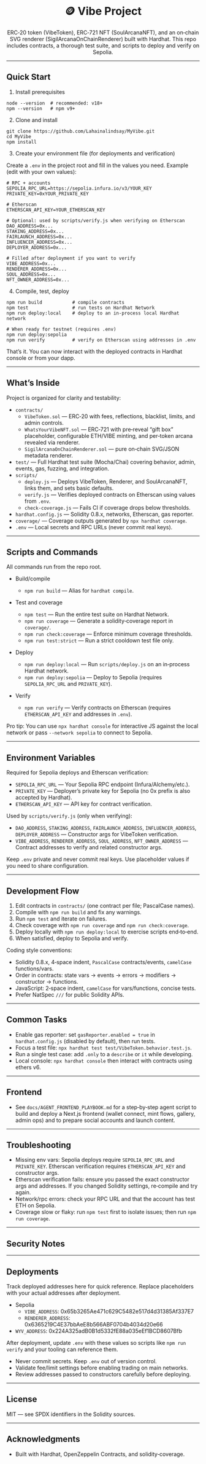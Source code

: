 <div align="center">

# 🪙 Vibe Project

ERC‑20 token (VibeToken), ERC‑721 NFT (SoulArcanaNFT), and an on‑chain SVG renderer (SigilArcanaOnChainRenderer) built with Hardhat. This repo includes contracts, a thorough test suite, and scripts to deploy and verify on Sepolia.

</div>

---

## Quick Start

1) Install prerequisites

```
node --version  # recommended: v18+
npm --version   # npm v9+
```

2) Clone and install

```
git clone https://github.com/Lahainalindsay/MyVibe.git
cd MyVibe
npm install
```

3) Create your environment file (for deployments and verification)

Create a `.env` in the project root and fill in the values you need. Example (edit with your own values):

```
# RPC + accounts
SEPOLIA_RPC_URL=https://sepolia.infura.io/v3/YOUR_KEY
PRIVATE_KEY=0xYOUR_PRIVATE_KEY

# Etherscan
ETHERSCAN_API_KEY=YOUR_ETHERSCAN_KEY

# Optional: used by scripts/verify.js when verifying on Etherscan
DAO_ADDRESS=0x...
STAKING_ADDRESS=0x...
FAIRLAUNCH_ADDRESS=0x...
INFLUENCER_ADDRESS=0x...
DEPLOYER_ADDRESS=0x...

# Filled after deployment if you want to verify
VIBE_ADDRESS=0x...
RENDERER_ADDRESS=0x...
SOUL_ADDRESS=0x...
NFT_OWNER_ADDRESS=0x...
```

4) Compile, test, deploy

```
npm run build           # compile contracts
npm test                # run tests on Hardhat Network
npm run deploy:local    # deploy to an in‑process local Hardhat network

# When ready for testnet (requires .env)
npm run deploy:sepolia
npm run verify          # verify on Etherscan using addresses in .env
```

That’s it. You can now interact with the deployed contracts in Hardhat console or from your dapp.

---

## What’s Inside

Project is organized for clarity and testability:

- `contracts/`
  - `VibeToken.sol` — ERC‑20 with fees, reflections, blacklist, limits, and admin controls.
  - `WhatsYourVibeNFT.sol` — ERC‑721 with pre‑reveal “gift box” placeholder, configurable ETH/VIBE minting, and per‑token arcana revealed via renderer.
  - `SigilArcanaOnChainRenderer.sol` — pure on‑chain SVG/JSON metadata renderer.
- `test/` — Full Hardhat test suite (Mocha/Chai) covering behavior, admin, events, gas, fuzzing, and integration.
- `scripts/`
  - `deploy.js` — Deploys VibeToken, Renderer, and SoulArcanaNFT, links them, and sets basic defaults.
  - `verify.js` — Verifies deployed contracts on Etherscan using values from `.env`.
  - `check-coverage.js` — Fails CI if coverage drops below thresholds.
- `hardhat.config.js` — Solidity 0.8.x, networks, Etherscan, gas reporter.
- `coverage/` — Coverage outputs generated by `npx hardhat coverage`.
- `.env` — Local secrets and RPC URLs (never commit real keys).

---

## Scripts and Commands

All commands run from the repo root.

- Build/compile
  - `npm run build` — Alias for `hardhat compile`.

- Test and coverage
  - `npm test` — Run the entire test suite on Hardhat Network.
  - `npm run coverage` — Generate a solidity‑coverage report in `coverage/`.
  - `npm run check:coverage` — Enforce minimum coverage thresholds.
  - `npm run test:strict` — Run a strict cooldown test file only.

- Deploy
  - `npm run deploy:local` — Run `scripts/deploy.js` on an in‑process Hardhat network.
  - `npm run deploy:sepolia` — Deploy to Sepolia (requires `SEPOLIA_RPC_URL` and `PRIVATE_KEY`).

- Verify
  - `npm run verify` — Verify contracts on Etherscan (requires `ETHERSCAN_API_KEY` and addresses in `.env`).

Pro tip: You can use `npx hardhat console` for interactive JS against the local network or pass `--network sepolia` to connect to Sepolia.

---

## Environment Variables

Required for Sepolia deploys and Etherscan verification:

- `SEPOLIA_RPC_URL` — Your Sepolia RPC endpoint (Infura/Alchemy/etc.).
- `PRIVATE_KEY` — Deployer’s private key for Sepolia (no 0x prefix is also accepted by Hardhat).
- `ETHERSCAN_API_KEY` — API key for contract verification.

Used by `scripts/verify.js` (only when verifying):

- `DAO_ADDRESS`, `STAKING_ADDRESS`, `FAIRLAUNCH_ADDRESS`, `INFLUENCER_ADDRESS`, `DEPLOYER_ADDRESS` — Constructor args for VibeToken verification.
- `VIBE_ADDRESS`, `RENDERER_ADDRESS`, `SOUL_ADDRESS`, `NFT_OWNER_ADDRESS` — Contract addresses to verify and related constructor args.

Keep `.env` private and never commit real keys. Use placeholder values if you need to share configuration.

---

## Development Flow

1) Edit contracts in `contracts/` (one contract per file; PascalCase names).
2) Compile with `npm run build` and fix any warnings.
3) Run `npm test` and iterate on failures.
4) Check coverage with `npm run coverage` and `npm run check:coverage`.
5) Deploy locally with `npm run deploy:local` to exercise scripts end‑to‑end.
6) When satisfied, deploy to Sepolia and verify.

Coding style conventions:

- Solidity 0.8.x, 4‑space indent, `PascalCase` contracts/events, `camelCase` functions/vars.
- Order in contracts: state vars → events → errors → modifiers → constructor → functions.
- JavaScript: 2‑space indent, `camelCase` for vars/functions, concise tests.
- Prefer NatSpec `///` for public Solidity APIs.

---

## Common Tasks

- Enable gas reporter: set `gasReporter.enabled = true` in `hardhat.config.js` (disabled by default), then run tests.
- Focus a test file: `npx hardhat test test/VibeToken.behavior.test.js`.
- Run a single test case: add `.only` to a `describe` or `it` while developing.
- Local console: `npx hardhat console` then interact with contracts using ethers v6.

---

## Frontend

- See `docs/AGENT_FRONTEND_PLAYBOOK.md` for a step‑by‑step agent script to build and deploy a Next.js frontend (wallet connect, mint flows, gallery, admin ops) and to prepare social accounts and launch content.

---

## Troubleshooting

- Missing env vars: Sepolia deploys require `SEPOLIA_RPC_URL` and `PRIVATE_KEY`. Etherscan verification requires `ETHERSCAN_API_KEY` and constructor args.
- Etherscan verification fails: ensure you passed the exact constructor args and addresses. If you changed Solidity settings, re‑compile and try again.
- Network/rpc errors: check your RPC URL and that the account has test ETH on Sepolia.
- Coverage slow or flaky: run `npm test` first to isolate issues; then run `npm run coverage`.

---

## Security Notes

---

## Deployments

Track deployed addresses here for quick reference. Replace placeholders with your actual addresses after deployment.

- Sepolia
  - `VIBE_ADDRESS`: 0x65b3265Ae471c629C5482e517d4d31385Af337E7
  - `RENDERER_ADDRESS`: 0x6365219C4E37bbAeE8b566ABF0704b4034d20e66
- `WYV_ADDRESS`: 0x224A325adB0B1d5332fE88a035eEf1BCD8607Bfb

After deployment, update `.env` with these values so scripts like `npm run verify` and your tooling can reference them.

- Never commit secrets. Keep `.env` out of version control.
- Validate fee/limit settings before enabling trading on main networks.
- Review addresses passed to constructors carefully before deploying.

---

## License

MIT — see SPDX identifiers in the Solidity sources.

---

## Acknowledgments

- Built with Hardhat, OpenZeppelin Contracts, and solidity‑coverage.
